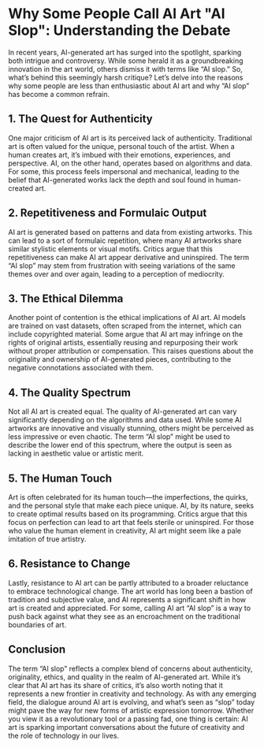 # Why Some People Call AI Art "AI Slop": Understanding the Debate

In recent years, AI-generated art has surged into the spotlight, sparking both intrigue and controversy. While some herald it as a groundbreaking innovation in the art world, others dismiss it with terms like “AI slop.” So, what’s behind this seemingly harsh critique? Let’s delve into the reasons why some people are less than enthusiastic about AI art and why “AI slop” has become a common refrain.

## 1. The Quest for Authenticity

One major criticism of AI art is its perceived lack of authenticity. Traditional art is often valued for the unique, personal touch of the artist. When a human creates art, it’s imbued with their emotions, experiences, and perspective. AI, on the other hand, operates based on algorithms and data. For some, this process feels impersonal and mechanical, leading to the belief that AI-generated works lack the depth and soul found in human-created art.

## 2. Repetitiveness and Formulaic Output

AI art is generated based on patterns and data from existing artworks. This can lead to a sort of formulaic repetition, where many AI artworks share similar stylistic elements or visual motifs. Critics argue that this repetitiveness can make AI art appear derivative and uninspired. The term “AI slop” may stem from frustration with seeing variations of the same themes over and over again, leading to a perception of mediocrity.

## 3. The Ethical Dilemma

Another point of contention is the ethical implications of AI art. AI models are trained on vast datasets, often scraped from the internet, which can include copyrighted material. Some argue that AI art may infringe on the rights of original artists, essentially reusing and repurposing their work without proper attribution or compensation. This raises questions about the originality and ownership of AI-generated pieces, contributing to the negative connotations associated with them.

## 4. The Quality Spectrum

Not all AI art is created equal. The quality of AI-generated art can vary significantly depending on the algorithms and data used. While some AI artworks are innovative and visually stunning, others might be perceived as less impressive or even chaotic. The term “AI slop” might be used to describe the lower end of this spectrum, where the output is seen as lacking in aesthetic value or artistic merit.

## 5. The Human Touch

Art is often celebrated for its human touch—the imperfections, the quirks, and the personal style that make each piece unique. AI, by its nature, seeks to create optimal results based on its programming. Critics argue that this focus on perfection can lead to art that feels sterile or uninspired. For those who value the human element in creativity, AI art might seem like a pale imitation of true artistry.

## 6. Resistance to Change

Lastly, resistance to AI art can be partly attributed to a broader reluctance to embrace technological change. The art world has long been a bastion of tradition and subjective value, and AI represents a significant shift in how art is created and appreciated. For some, calling AI art “AI slop” is a way to push back against what they see as an encroachment on the traditional boundaries of art.

## Conclusion

The term “AI slop” reflects a complex blend of concerns about authenticity, originality, ethics, and quality in the realm of AI-generated art. While it’s clear that AI art has its share of critics, it’s also worth noting that it represents a new frontier in creativity and technology. As with any emerging field, the dialogue around AI art is evolving, and what’s seen as “slop” today might pave the way for new forms of artistic expression tomorrow. Whether you view it as a revolutionary tool or a passing fad, one thing is certain: AI art is sparking important conversations about the future of creativity and the role of technology in our lives.
